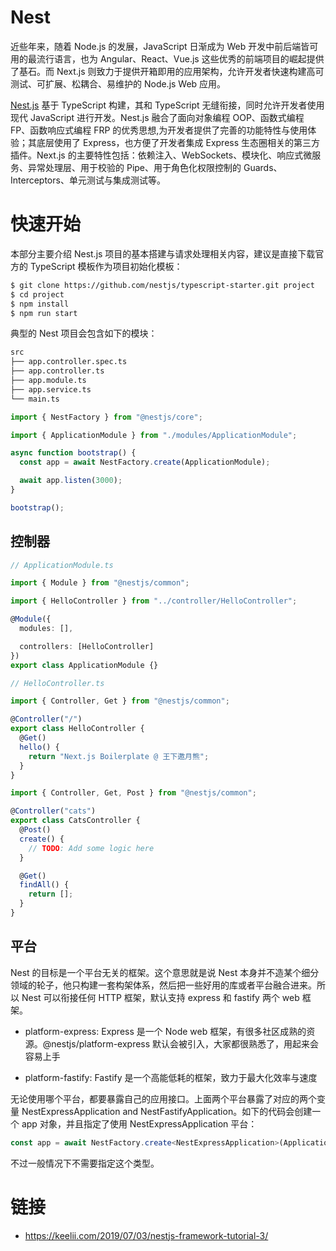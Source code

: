 # Nest

近些年来，随着 Node.js 的发展，JavaScript 日渐成为 Web 开发中前后端皆可用的最流行语言，也为 Angular、React、Vue.js 这些优秀的前端项目的崛起提供了基石。而 Next.js 则致力于提供开箱即用的应用架构，允许开发者快速构建高可测试、可扩展、松耦合、易维护的 Node.js Web 应用。

[Nest.js](https://docs.nestjs.com/) 基于 TypeScript 构建，其和 TypeScript 无缝衔接，同时允许开发者使用现代 JavaScript 进行开发。Nest.js 融合了面向对象编程 OOP、函数式编程 FP、函数响应式编程 FRP 的优秀思想,为开发者提供了完善的功能特性与使用体验；其底层使用了 Express，也方便了开发者集成 Express 生态圈相关的第三方插件。Next.js 的主要特性包括：依赖注入、WebSockets、模块化、响应式微服务、异常处理层、用于校验的 Pipe、用于角色化权限控制的 Guards、Interceptors、单元测试与集成测试等。

# 快速开始

本部分主要介绍 Nest.js 项目的基本搭建与请求处理相关内容，建议是直接下载官方的 TypeScript 模板作为项目初始化模板：

```sh
$ git clone https://github.com/nestjs/typescript-starter.git project
$ cd project
$ npm install
$ npm run start
```

典型的 Nest 项目会包含如下的模块：

```s
src
├── app.controller.spec.ts
├── app.controller.ts
├── app.module.ts
├── app.service.ts
└── main.ts
```

```ts
import { NestFactory } from "@nestjs/core";

import { ApplicationModule } from "./modules/ApplicationModule";

async function bootstrap() {
  const app = await NestFactory.create(ApplicationModule);

  await app.listen(3000);
}

bootstrap();
```

## 控制器

```ts
// ApplicationModule.ts

import { Module } from "@nestjs/common";

import { HelloController } from "../controller/HelloController";

@Module({
  modules: [],

  controllers: [HelloController]
})
export class ApplicationModule {}
```

```ts
// HelloController.ts

import { Controller, Get } from "@nestjs/common";

@Controller("/")
export class HelloController {
  @Get()
  hello() {
    return "Next.js Boilerplate @ 王下邀月熊";
  }
}
```

```ts
import { Controller, Get, Post } from "@nestjs/common";

@Controller("cats")
export class CatsController {
  @Post()
  create() {
    // TODO: Add some logic here
  }

  @Get()
  findAll() {
    return [];
  }
}
```

## 平台

Nest 的目标是一个平台无关的框架。这个意思就是说 Nest 本身并不造某个细分领域的轮子，他只构建一套构架体系，然后把一些好用的库或者平台融合进来。所以 Nest 可以衔接任何 HTTP 框架，默认支持 express 和 fastify 两个 web 框架。

- platform-express: Express 是一个 Node web 框架，有很多社区成熟的资源。@nestjs/platform-express 默认会被引入，大家都很熟悉了，用起来会容易上手

- platform-fastify: Fastify 是一个高能低耗的框架，致力于最大化效率与速度

无论使用哪个平台，都要暴露自己的应用接口。上面两个平台暴露了对应的两个变量 NestExpressApplication and NestFastifyApplication。如下的代码会创建一个 app 对象，并且指定了使用 NestExpressApplication 平台：

```ts
const app = await NestFactory.create<NestExpressApplication>(ApplicationModule);
```

不过一般情况下不需要指定这个类型。

# 链接

- https://keelii.com/2019/07/03/nestjs-framework-tutorial-3/
